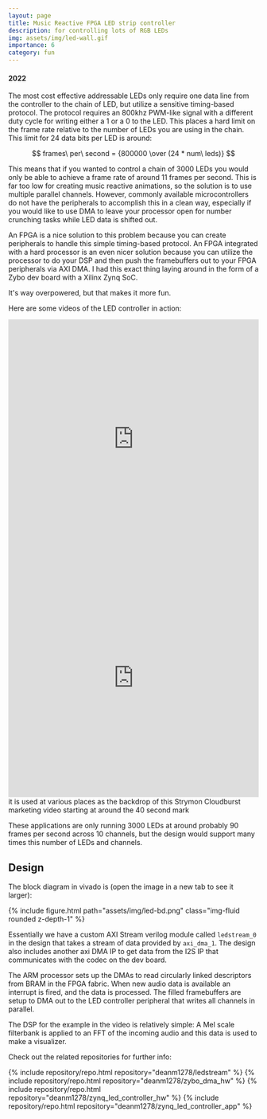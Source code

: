 ```yaml
---
layout: page
title: Music Reactive FPGA LED strip controller
description: for controlling lots of RGB LEDs
img: assets/img/led-wall.gif
importance: 6
category: fun
---
```

#### 2022

The most cost effective addressable LEDs only require one data line from the controller to the chain of LED, but utilize a sensitive timing-based protocol. The protocol requires an 800khz PWM-like signal with a different duty cycle for writing either a 1 or a 0 to the LED. This places a hard limit on the frame rate relative to the number of LEDs you are using in the chain. This limit for 24 data bits per LED is around:

$$ frames\ per\ second = {800000 \over (24 * num\ leds)} $$

This means that if you wanted to control a chain of 3000 LEDs you would only be able to achieve a frame rate of around 11 frames per second. This is far too low for creating music reactive animations, so the solution is to use multiple parallel channels. However, commonly available microcontrollers do not have the peripherals to accomplish this in a clean way, especially if you would like to use DMA to leave your processor open for number crunching tasks while LED data is shifted out.

An FPGA is a nice solution to this problem because you can create peripherals to handle this simple timing-based protocol. An FPGA integrated with a hard processor is an even nicer solution because you can utilize the processor to do your DSP and then push the framebuffers out to your FPGA peripherals via AXI DMA. I had this exact thing laying around in the form of a Zybo dev board with a Xilinx Zynq SoC.

It's way overpowered, but that makes it more fun.

Here are some videos of the LED controller in action:

<div class="row">
    <div class="col-sm mt-3 mt-md-0">
        <iframe width="100%" height="480" src="https://www.youtube.com/embed/6V8bBpglwkE" title="Zynq LED controller demo" frameborder="0" allow="accelerometer; autoplay; clipboard-write; encrypted-media; gyroscope; picture-in-picture; web-share" allowfullscreen></iframe>
    </div>
</div>

<div class="row">
    <div class="col-sm mt-3 mt-md-0">
        <iframe width="100%" height="480" src="https://www.youtube.com/embed/ijQ-leadnDU" title="Strymon Cloudburst Ambient Reverb" frameborder="0" allow="accelerometer; autoplay; clipboard-write; encrypted-media; gyroscope; picture-in-picture; web-share" allowfullscreen></iframe>
    </div>
</div>
<div class="caption">
    it is used at various places as the backdrop of this Strymon Cloudburst marketing video starting at around the 40 second mark
</div>

These applications are only running 3000 LEDs at around probably 90 frames per second across 10 channels, but the design would support many times this number of LEDs and channels.

## Design

The block diagram in vivado is (open the image in a new tab to see it larger):

<div class="row">
    <div class="col-sm mt-3 mt-md-0">
        {% include figure.html path="assets/img/led-bd.png" class="img-fluid rounded z-depth-1" %}
    </div>
</div>

Essentially we have a custom AXI Stream verilog module called `ledstream_0` in the design that takes a stream of data provided by `axi_dma_1`. The design also includes another axi DMA IP to get data from the I2S IP that communicates with the codec on the dev board.

The ARM processor sets up the DMAs to read circularly linked descriptors from BRAM in the FPGA fabric. When new audio data is available an interrupt is fired, and the data is processed. The filled framebuffers are setup to DMA out to the LED controller peripheral that writes all channels in parallel.

The DSP for the example in the video is relatively simple: A Mel scale filterbank is applied to an FFT of the incoming audio and this data is used to make a visualizer.

Check out the related repositories for further info:

<div class="repositories d-flex flex-wrap flex-md-row flex-column justify-content-between align-items-center">
  {% include repository/repo.html repository="deanm1278/ledstream" %}
  {% include repository/repo.html repository="deanm1278/zybo_dma_hw" %}
  {% include repository/repo.html repository="deanm1278/zynq_led_controller_hw" %}
  {% include repository/repo.html repository="deanm1278/zynq_led_controller_app" %}
</div>